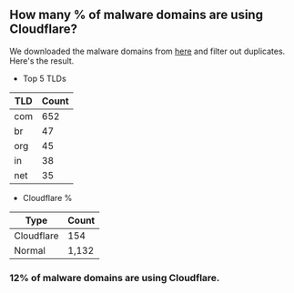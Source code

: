 ## How many % of malware domains are using Cloudflare?


We downloaded the malware domains from [here](https://urlhaus.abuse.ch) and filter out duplicates.
Here's the result.


[//]: # (start replacement)


- Top 5 TLDs

| TLD | Count |
| --- | --- |
| com | 652 |
| br | 47 |
| org | 45 |
| in | 38 |
| net | 35 |


- Cloudflare %

| Type | Count |
| --- | --- |
| Cloudflare | 154 |
| Normal | 1,132 |


### 12% of malware domains are using Cloudflare.